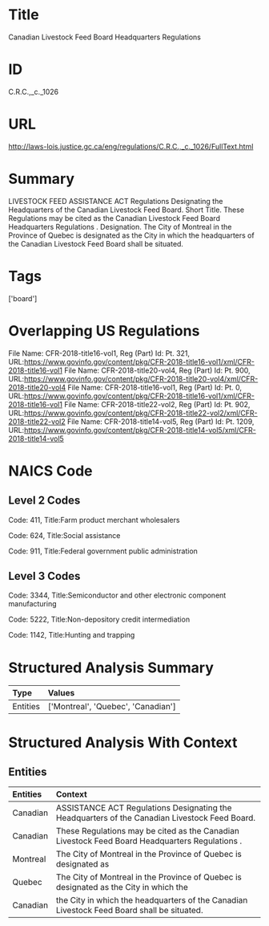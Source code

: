 # Title
Canadian Livestock Feed Board Headquarters Regulations


# ID
C.R.C.,_c._1026

# URL
http://laws-lois.justice.gc.ca/eng/regulations/C.R.C.,_c._1026/FullText.html


# Summary
LIVESTOCK FEED ASSISTANCE ACT Regulations Designating the Headquarters of the Canadian Livestock Feed Board.
Short Title.
These Regulations may be cited as the  Canadian Livestock Feed Board Headquarters Regulations .
Designation.
The City of Montreal in the Province of Quebec is designated as the City in which the headquarters of the Canadian Livestock Feed Board shall be situated.


# Tags
['board']


# Overlapping US Regulations
File Name: CFR-2018-title16-vol1, Reg (Part) Id: Pt. 321, URL:https://www.govinfo.gov/content/pkg/CFR-2018-title16-vol1/xml/CFR-2018-title16-vol1
File Name: CFR-2018-title20-vol4, Reg (Part) Id: Pt. 900, URL:https://www.govinfo.gov/content/pkg/CFR-2018-title20-vol4/xml/CFR-2018-title20-vol4
File Name: CFR-2018-title16-vol1, Reg (Part) Id: Pt. 0, URL:https://www.govinfo.gov/content/pkg/CFR-2018-title16-vol1/xml/CFR-2018-title16-vol1
File Name: CFR-2018-title22-vol2, Reg (Part) Id: Pt. 902, URL:https://www.govinfo.gov/content/pkg/CFR-2018-title22-vol2/xml/CFR-2018-title22-vol2
File Name: CFR-2018-title14-vol5, Reg (Part) Id: Pt. 1209, URL:https://www.govinfo.gov/content/pkg/CFR-2018-title14-vol5/xml/CFR-2018-title14-vol5



# NAICS Code
## Level 2 Codes
Code: 411, Title:Farm product merchant wholesalers

Code: 624, Title:Social assistance

Code: 911, Title:Federal government public administration




## Level 3 Codes
Code: 3344, Title:Semiconductor and other electronic component manufacturing

Code: 5222, Title:Non-depository credit intermediation

Code: 1142, Title:Hunting and trapping







# Structured Analysis Summary
| Type     | Values                             |
|:---------|:-----------------------------------|
| Entities | ['Montreal', 'Quebec', 'Canadian'] |


# Structured Analysis With Context
 


## Entities
| Entities   | Context                                                                                           |
|:-----------|:--------------------------------------------------------------------------------------------------|
| Canadian   | ASSISTANCE ACT Regulations Designating the Headquarters of the Canadian  Livestock Feed Board.    |
| Canadian   | These Regulations may be cited as the   Canadian  Livestock Feed Board Headquarters Regulations . |
| Montreal   | The City of  Montreal in the Province of Quebec is designated as                                  |
| Quebec     | The City of Montreal in the Province of  Quebec is designated as the City in which the            |
| Canadian   | the City in which the headquarters of the Canadian  Livestock Feed Board shall be situated.       |


